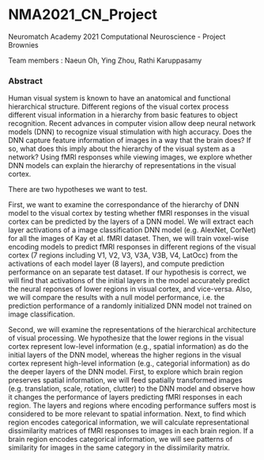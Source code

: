 # NMA2021_CN_Project
Neuromatch Academy 2021 Computational Neuroscience - Project Brownies

Team members : Naeun Oh, Ying Zhou, Rathi Karuppasamy

### Abstract
Human visual system is known to have an anatomical and functional hierarchical structure. Different regions of the visual cortex process different visual information in a hierarchy from basic features to object recognition. Recent advances in computer vision allow deep neural network models (DNN) to recognize visual stimulation with high accuracy. Does the DNN capture feature information of images in a way that the brain does? If so, what does this imply about the hierarchy of the visual system as a network? Using fMRI responses while viewing images, we explore whether DNN models can explain the hierarchy of representations in the visual cortex.

There are two hypotheses we want to test.

First, we want to examine the correspondance of the hierarchy of DNN model to the visual cortex by testing whether fMRI responses in the visual cortex can be predicted by the layers of a DNN model. We will extract each layer activations of a image classification DNN model (e.g. AlexNet, CorNet) for all the images of Kay et al. fMRI dataset. Then, we will train voxel-wise encoding models to predict fMRI responses in different regions of the visual cortex (7 regions including V1, V2, V3, V3A, V3B, V4, LatOcc) from the activations of each model layer (8 layers), and compute prediction performance on an separate test dataset. If our hypothesis is correct, we will find that activations of the initial layers in the model accurately predict the neural reponses of lower regions in visual cortex, and vice-versa. Also, we will compare the results with a null model performance, i.e. the prediction performance of a randomly initialized DNN model not trained on image classification.

Second, we will examine the representations of the hierarchical architecture of visual processing. We hypothesize that the lower regions in the visual cortex represent low-level information (e.g., spatial information) as do the initial layers of the DNN model, whereas the higher regions in the visual cortex represent high-level information (e.g., categorial information) as do the deeper layers of the DNN model. First, to explore which brain region preserves spatial information, we will feed spatially transformed images (e.g. translation, scale, rotation, clutter) to the DNN model and observe how it changes the performance of layers predicting fMRI responses in each region. The layers and regions where encoding performance suffers most is considered to be more relevant to spatial information. Next, to find which region encodes categorical information, we will calculate representational dissimilarity matrices of fMRI responses to images in each brain region. If a brain region encodes categorical information, we will see patterns of similarity for images in the same category in the dissimilarity matrix.
